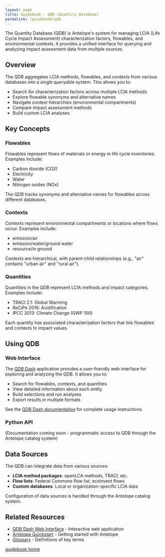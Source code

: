 ```yaml
---
layout: page
title: Guidebook - QDB (Quantity Database)
permalink: /guidebook/qdb
---
```


The Quantity Database (QDB) is Antelope's system for managing LCIA (Life Cycle Impact Assessment) characterization factors, flowables, and environmental contexts. It provides a unified interface for querying and analyzing impact assessment data from multiple sources.

## Overview

The QDB aggregates LCIA methods, flowables, and contexts from various databases into a single queryable system. This allows you to:
- Search for characterization factors across multiple LCIA methods
- Explore flowable synonyms and alternative names
- Navigate context hierarchies (environmental compartments)
- Compare impact assessment methods
- Build custom LCIA analyses

## Key Concepts

### Flowables
Flowables represent flows of materials or energy in life cycle inventories. Examples include:
- Carbon dioxide (CO2)
- Electricity
- Water
- Nitrogen oxides (NOx)

The QDB tracks synonyms and alternative names for flowables across different databases.

### Contexts
Contexts represent environmental compartments or locations where flows occur. Examples include:
- emission/air
- emission/water/ground water
- resource/in ground

Contexts are hierarchical, with parent-child relationships (e.g., "air" contains "urban air" and "rural air").

### Quantities
Quantities in the QDB represent LCIA methods and impact categories. Examples include:
- TRACI 2.1: Global Warming
- ReCiPe 2016: Acidification
- IPCC 2013: Climate Change (GWP 100)

Each quantity has associated characterization factors that link flowables and contexts to impact values.

## Using QDB

### Web Interface

The [QDB Dash](/guidebook/qdb-dash) application provides a user-friendly web interface for exploring and analyzing the QDB. It allows you to:
- Search for flowables, contexts, and quantities
- View detailed information about each entity
- Build selections and run analyses
- Export results in multiple formats

See the [QDB Dash documentation](/guidebook/qdb-dash) for complete usage instructions.

### Python API

(Documentation coming soon - programmatic access to QDB through the Antelope catalog system)

## Data Sources

The QDB can integrate data from various sources:
- **LCIA method packages**: openLCA methods, TRACI, etc.
- **Flow lists**: Federal Commons flow list, ecoinvent flows
- **Custom databases**: Local or organization-specific LCIA data

Configuration of data sources is handled through the Antelope catalog system.

## Related Resources

- [QDB Dash Web Interface](/guidebook/qdb-dash) - Interactive web application
- [Antelope Quickstart](/guidebook/quickstart) - Getting started with Antelope
- [Glossary](/guidebook/glossary) - Definitions of key terms

[guidebook home](/guidebook)
